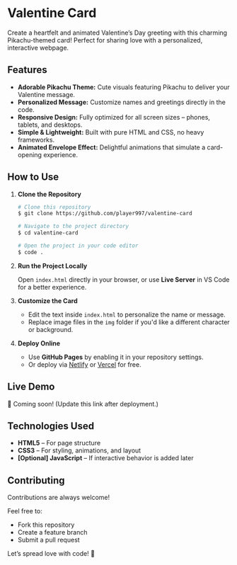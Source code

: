 # Valentine Card

Create a heartfelt and animated Valentine’s Day greeting with this charming Pikachu-themed card! Perfect for sharing love with a personalized, interactive webpage.

## Features

* **Adorable Pikachu Theme:** Cute visuals featuring Pikachu to deliver your Valentine message.
* **Personalized Message:** Customize names and greetings directly in the code.
* **Responsive Design:** Fully optimized for all screen sizes – phones, tablets, and desktops.
* **Simple & Lightweight:** Built with pure HTML and CSS, no heavy frameworks.
* **Animated Envelope Effect:** Delightful animations that simulate a card-opening experience.

## How to Use

1. **Clone the Repository**

   ```bash
   # Clone this repository
   $ git clone https://github.com/player997/valentine-card

   # Navigate to the project directory  
   $ cd valentine-card

   # Open the project in your code editor  
   $ code .
   ```

2. **Run the Project Locally**

   Open `index.html` directly in your browser, or use **Live Server** in VS Code for a better experience.

3. **Customize the Card**

   * Edit the text inside `index.html` to personalize the name or message.
   * Replace image files in the `img` folder if you'd like a different character or background.

4. **Deploy Online**

   * Use **GitHub Pages** by enabling it in your repository settings.
   * Or deploy via [Netlify](https://www.netlify.com/) or [Vercel](https://vercel.com/) for free.

## Live Demo

🎁 Coming soon! (Update this link after deployment.)

## Technologies Used

* **HTML5** – For page structure  
* **CSS3** – For styling, animations, and layout  
* **[Optional] JavaScript** – If interactive behavior is added later

## Contributing

Contributions are always welcome!

Feel free to:
- Fork this repository
- Create a feature branch
- Submit a pull request

Let’s spread love with code! 💖
